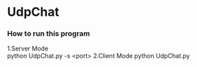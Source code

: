 # UdpChat
### How to run this program   
1.Server Mode   
python UdpChat.py -s &lt;port&gt;
2.Client Mode
python UdpChat.py

